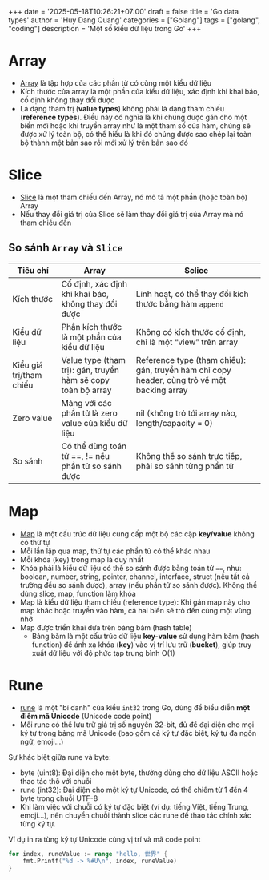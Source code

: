 +++
date = '2025-05-18T10:26:21+07:00'
draft = false
title = 'Go data types'
author = 'Huy Dang Quang'
categories = ["Golang"]
tags = ["golang", "coding"]
description = 'Một số kiểu dữ liệu trong Go'
+++


# Array

- [Array](https://go.dev/ref/spec#Array_types) là tập hợp của các phần tử có cùng một kiểu dữ liệu
- Kích thước của array là một phần của kiểu dữ liệu, xác định khi khai báo, cố định không thay đổi được
- Là dạng tham trị (**value types**) không phải là dạng tham chiếu (**reference types**). Điều này có nghĩa là khi chúng được gán cho một biến mới hoặc khi truyền array như là một tham số của hàm, chúng sẽ được xử lý toàn bộ, có thể hiểu là khi đó chúng được sao chép lại toàn bộ thành một bản sao rồi mới xử lý trên bản sao đó

# Slice

- [Slice](https://go.dev/ref/spec#Slice_types) là một tham chiếu đến Array, nó mô tả một phần (hoặc toàn bộ) Array
- Nếu thay đổi giá trị của Slice sẽ làm thay đổi giá trị của Array mà nó tham chiếu đến

## So sánh `Array` và `Slice`

| Tiêu chí | Array | Sclice |
| -------- | ------- | ------- |
| Kích thước | Cố định, xác định khi khai báo, không thay đổi được | Linh hoạt, có thể thay đổi kích thước bằng hàm `append` |
| Kiểu dữ liệu | Phần kích thước là một phần của kiểu dữ liệu | Không có kích thước cố định, chỉ là một “view” trên array |
| Kiểu giá trị/tham chiếu | Value type (tham trị): gán, truyền hàm sẽ copy toàn bộ array | Reference type (tham chiếu): gán, truyền hàm chỉ copy header, cùng trỏ về một backing array |
| Zero value | Mảng với các phần tử là zero value của kiểu dữ liệu | nil (không trỏ tới array nào, length/capacity = 0) |
| So sánh | Có thể dùng toán tử ==, != nếu phần tử so sánh được | Không thể so sánh trực tiếp, phải so sánh từng phần tử |

# Map

- [Map](https://go.dev/ref/spec#Map_types) là một cấu trúc dữ liệu cung cấp một bộ các cặp **key/value** không có thứ tự
- Mỗi lần lặp qua map, thứ tự các phần tử có thể khác nhau
- Mỗi khóa (key) trong map là duy nhất
- Khóa phải là kiểu dữ liệu có thể so sánh được bằng toán tử `==`, như: boolean, number, string, pointer, channel, interface, struct (nếu tất cả trường đều so sánh được), array (nếu phần tử so sánh được). Không thể dùng slice, map, function làm khóa
- Map là kiểu dữ liệu tham chiếu (reference type): Khi gán map này cho map khác hoặc truyền vào hàm, cả hai biến sẽ trỏ đến cùng một vùng nhớ
- Map được triển khai dựa trên bảng băm (hash table)
    - Bảng băm là một cấu trúc dữ liệu **key-value** sử dụng hàm băm (hash function) để ánh xạ khóa (**key**) vào vị trí lưu trữ (**bucket**), giúp truy xuất dữ liệu với độ phức tạp trung bình O(1)


# Rune

- [rune](https://go.dev/ref/spec#Rune_literals) là một "bí danh" của kiểu `int32` trong Go, dùng để biểu diễn **một điểm mã Unicode** (Unicode code point)
- Mỗi rune có thể lưu trữ giá trị số nguyên 32-bit, đủ để đại diện cho mọi ký tự trong bảng mã Unicode (bao gồm cả ký tự đặc biệt, ký tự đa ngôn ngữ, emoji...)

Sự khác biệt giữa rune và byte:
- byte (uint8): Đại diện cho một byte, thường dùng cho dữ liệu ASCII hoặc thao tác thô với chuỗi
- rune (int32): Đại diện cho một ký tự Unicode, có thể chiếm từ 1 đến 4 byte trong chuỗi UTF-8
- Khi làm việc với chuỗi có ký tự đặc biệt (ví dụ: tiếng Việt, tiếng Trung, emoji...), nên chuyển chuỗi thành slice các rune để thao tác chính xác từng ký tự.

Ví dụ in ra từng ký tự Unicode cùng vị trí và mã code point

```go
for index, runeValue := range "hello, 世界" {
    fmt.Printf("%d -> %#U\n", index, runeValue)
}
```
